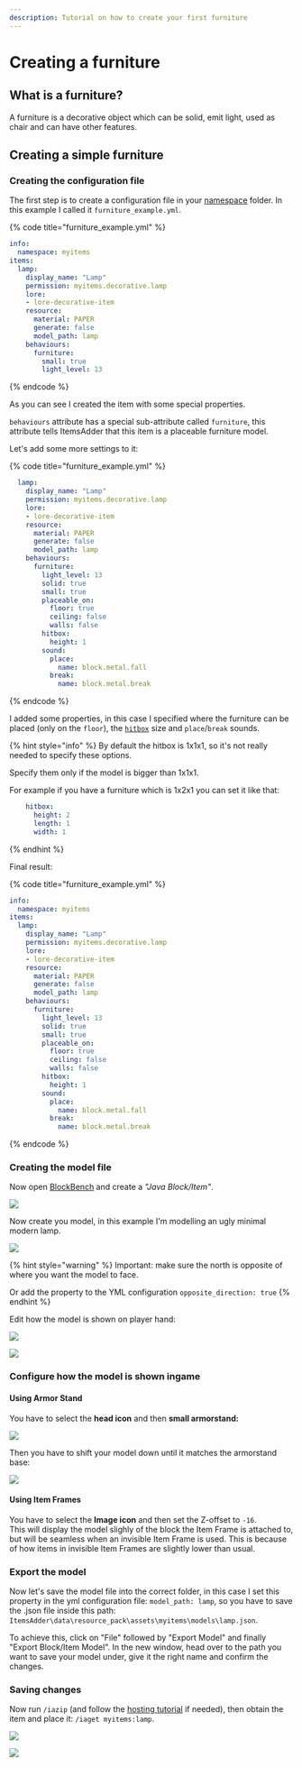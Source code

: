 ```yaml
---
description: Tutorial on how to create your first furniture
---
```


# Creating a furniture

## What is a furniture?

A furniture is a decorative object which can be solid, emit light, used as chair and can have other features.

## Creating a simple furniture

### Creating the configuration file

The first step is to create a configuration file in your [namespace](../basic-concepts/namespace/) folder. In this example I called it `furniture_example.yml`.

{% code title="furniture_example.yml" %}
```yaml
info:
  namespace: myitems
items:
  lamp:
    display_name: "Lamp"
    permission: myitems.decorative.lamp
    lore:
    - lore-decorative-item
    resource:
      material: PAPER
      generate: false
      model_path: lamp
    behaviours:
      furniture:
        small: true
        light_level: 13
```
{% endcode %}

As you can see I created the item with some special properties.

`behaviours` attribute has a special sub-attribute called `furniture`, this attribute tells ItemsAdder that this item is a placeable furniture model.

Let's add some more settings to it:

{% code title="furniture_example.yml" %}
```yaml
  lamp:
    display_name: "Lamp"
    permission: myitems.decorative.lamp
    lore:
    - lore-decorative-item
    resource:
      material: PAPER
      generate: false
      model_path: lamp
    behaviours:
      furniture:
        light_level: 13
        solid: true
        small: true
        placeable_on:
          floor: true
          ceiling: false
          walls: false
        hitbox:
          height: 1
        sound:
          place:
            name: block.metal.fall
          break:
            name: block.metal.break
```
{% endcode %}

I added some properties, in this case I specified where the furniture can be placed (only on the `floor`), the [`hitbox`](furniture-collisions.md) size and `place`/`break` sounds.

{% hint style="info" %}
By default the hitbox is 1x1x1, so it's not really needed to specify these options.

Specify them only if the model is bigger than 1x1x1.

For example if you have a furniture which is 1x2x1 you can set it like that:

```yaml
    hitbox:
      height: 2
      length: 1
      width: 1
```
{% endhint %}

Final result:

{% code title="furniture_example.yml" %}
```yaml
info:
  namespace: myitems
items:
  lamp:
    display_name: "Lamp"
    permission: myitems.decorative.lamp
    lore:
    - lore-decorative-item
    resource:
      material: PAPER
      generate: false
      model_path: lamp
    behaviours:
      furniture:
        light_level: 13
        solid: true
        small: true
        placeable_on:
          floor: true
          ceiling: false
          walls: false
        hitbox:
          height: 1
        sound:
          place:
            name: block.metal.fall
          break:
            name: block.metal.break
```
{% endcode %}

### Creating the model file

Now open [BlockBench](../item-properties/resource/creating-3d-models.md) and create a _"Java Block/Item"_.

![](<../../../.gitbook/assets/image (187).png>)

Now create you model, in this example I'm modelling an ugly minimal modern lamp.

![](<../../../.gitbook/assets/image (125).png>)

{% hint style="warning" %}
Important: make sure the north is opposite of where you want the model to face.

Or add the property to the YML configuration `opposite_direction: true`
{% endhint %}

Edit how the model is shown on player hand:

![](<../../../.gitbook/assets/image (118).png>)

![](<../../../.gitbook/assets/image (131).png>)

### Configure how the model is shown ingame

#### Using Armor Stand

You have to select the **head icon** and then **small armorstand:**

![](<../../../.gitbook/assets/image (59).png>)

Then you have to shift your model down until it matches the armorstand base:

![](<../../../.gitbook/assets/image (60).png>)

#### Using Item Frames

You have to select the **Image icon** and then set the Z-offset to `-16`.\
This will display the model slighly of the block the Item Frame is attached to, but will be seamless when an invisible Item Frame is used. This is because of how items in invisible Item Frames are slightly lower than usual.

### Export the model

Now let's save the model file into the correct folder, in this case I set this property in the yml configuration file: `model_path: lamp`, so you have to save the .json file inside this path: `ItemsAdder\data\resource_pack\assets\myitems\models\lamp.json`.

To achieve this, click on "File" followed by "Export Model" and finally "Export Block/Item Model". In the new window, head over to the path you want to save your model under, give it the right name and confirm the changes.

### Saving changes

Now run `/iazip` (and follow the [hosting tutorial](../../resourcepack-hosting/) if needed), then obtain the item and place it: `/iaget myitems:lamp`.

![](<../../../.gitbook/assets/image (189).png>)

![](<../../../.gitbook/assets/image (101).png>)
